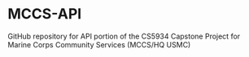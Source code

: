 # MCCS-API
GitHub repository for API portion of the CS5934 Capstone Project for Marine Corps Community Services (MCCS/HQ USMC)
